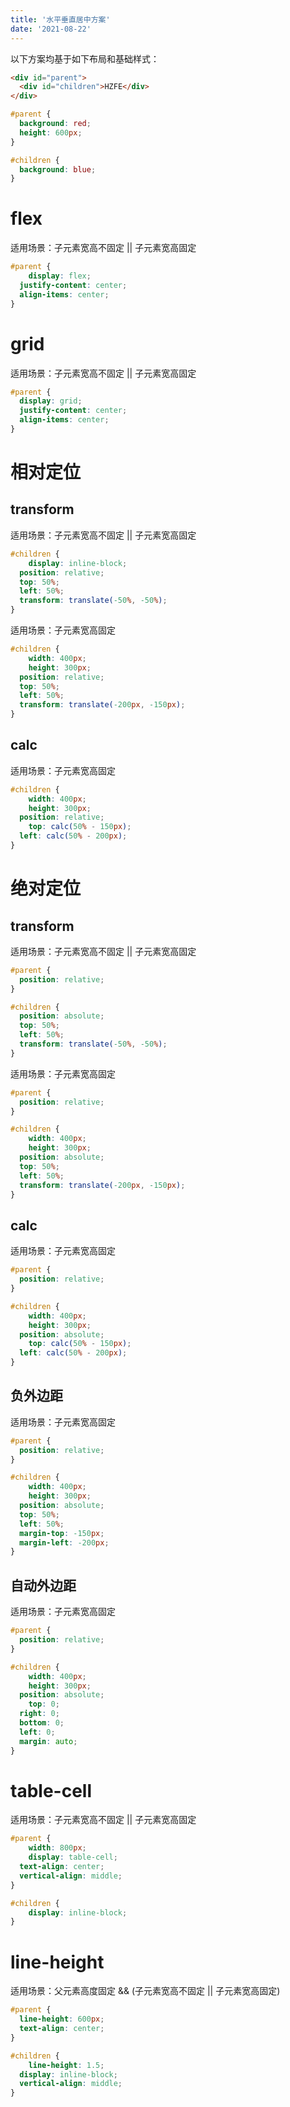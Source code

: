 ```yaml
---
title: '水平垂直居中方案'
date: '2021-08-22'
---
```


以下方案均基于如下布局和基础样式：

```html
<div id="parent">
  <div id="children">HZFE</div>
</div>
```

```css
#parent {
  background: red;
  height: 600px;
}

#children {
  background: blue;
}
```

# flex

适用场景：子元素宽高不固定 || 子元素宽高固定

```css
#parent {
	display: flex;
  justify-content: center;
  align-items: center;
}
```

# grid

适用场景：子元素宽高不固定 || 子元素宽高固定

```css
#parent {
  display: grid;
  justify-content: center;
  align-items: center;
}
```

# 相对定位

## transform

适用场景：子元素宽高不固定 || 子元素宽高固定

```css
#children {
	display: inline-block;
  position: relative;
  top: 50%;
  left: 50%;
  transform: translate(-50%, -50%);
}
```

适用场景：子元素宽高固定

```css
#children {
	width: 400px;
	height: 300px;
  position: relative;
  top: 50%;
  left: 50%;
  transform: translate(-200px, -150px);
}
```

## calc

适用场景：子元素宽高固定

```css
#children {
	width: 400px;
	height: 300px;
  position: relative;
	top: calc(50% - 150px);
  left: calc(50% - 200px);
}
```

# 绝对定位

## transform

适用场景：子元素宽高不固定 || 子元素宽高固定

```css
#parent {
  position: relative;
}

#children {
  position: absolute;
  top: 50%;
  left: 50%;
  transform: translate(-50%, -50%);
}
```

适用场景：子元素宽高固定

```css
#parent {
  position: relative;
}

#children {
	width: 400px;
	height: 300px;
  position: absolute;
  top: 50%;
  left: 50%;
  transform: translate(-200px, -150px);
}
```

## calc

适用场景：子元素宽高固定

```css
#parent {
  position: relative;
}

#children {
	width: 400px;
	height: 300px;
  position: absolute;
	top: calc(50% - 150px);
  left: calc(50% - 200px);
}
```

## 负外边距

适用场景：子元素宽高固定

```css
#parent {
  position: relative;
}

#children {
	width: 400px;
	height: 300px;
  position: absolute;
  top: 50%;
  left: 50%;
  margin-top: -150px;
  margin-left: -200px;
}
```

## 自动外边距

适用场景：子元素宽高固定

```css
#parent {
  position: relative;
}

#children {
	width: 400px;
	height: 300px;
  position: absolute;
	top: 0;
  right: 0;
  bottom: 0;
  left: 0;
  margin: auto;
}
```

# table-cell

适用场景：子元素宽高不固定 || 子元素宽高固定

```css
#parent {
	width: 800px;
	display: table-cell;
  text-align: center;
  vertical-align: middle;
}

#children {
	display: inline-block;
}
```

# line-height

适用场景：父元素高度固定 && (子元素宽高不固定 || 子元素宽高固定)

```css
#parent {
  line-height: 600px;
  text-align: center;
}

#children {
	line-height: 1.5;
  display: inline-block;
  vertical-align: middle;
}
```